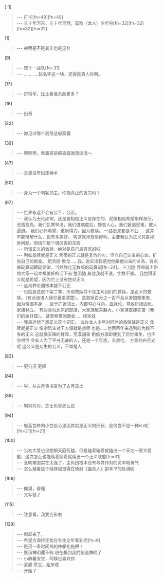 
[-1] 
>--- 打卡[fn=49][fn=49]<br>
>--- 三十年河东，三十年河西，莫欺（龙人）少年穷[fn=32][fn=32][fn=32][fn=32]<br>

[1] 
>--- 神明是不是其实也是这样<br>

[9] 
>--- 双十一战队[fn=31]<br>
>--- …………起名字这一块，还得是真人你啊。<br>

[17] 
>--- 饼将军，比比看谁杀敌更多？<br>

[18] 
>--- 出奇<br>

[22] 
>--- 你见过哪个高层这般窝囊<br>

[39] 
>--- 啊啊啊，看着容易把昏瞳滩漠搞混～<br>

[47] 
>--- 贪墨没有恒定神术<br>

[50] 
>--- 身为一个刺客领主，你能真正的发力吗？<br>

[67] 
>--- 世界永远不会有公平，公正。<br>
>--- 我认为无论如何，还是要相信正义是存在的，就像相信希望那样渺茫。
流落荒岛，我们饥寒旱渴，我们遭病度厄，野兽人心，我们窘迫受难，被人逼迫。
我们心怀希望，重新得力，因为救赎。
一路走来都是不公……这并不能辩解什么，说有多美好。
唉这就涉及信仰呐，主要我认为正义只是视角问题。但信仰是个很厉害的东西<br>
>--- 所谓正义的救赎，绝对是自己最喜欢的啦<br>
>--- 列如救赎就是正义
紫蒂的正义就是复仇的火，坚立自己父亲的心血，扩张自己的商业。
肥舌随
鬃戈……我…说实话我感觉他跟他父亲的关系，有点像碇真嗣跟碇源堂。当然强化无数版的碇真嗣[fn=24]。
三刀随
野兽骑士带领大家一起幸福美好的活下去
整团随
其他我就不说，字数不够。
我觉得正义就是希望，因为世上没有绝对正义<br>
>--- 这鸟种帝国根本就不公正<br>
>--- 也就是说这个第二卷，所谓救赎并不是主角团们的救赎，是正义的救赎。（有点谜语人我尽量讲清楚）。
这救赎百分之一百不会从帝国哪里来，因为帝国本身……急于扩张领土，内部勾心斗角，血脉论，导致阶级固化，家族林立。
有些类似北原的部族，大家族越来越大，小家族直接完蛋（我们的金针菇）。
甚至紫蒂的商会……根本就<br>
>--- 我最近想了想正义这个词汇。
或许龙人少年对同伴的救赎就是正义
救赎就是正义
像谢晗沫对于方源就是救赎
也是……他两百年来遇到的为数不多的正义
这就像天降的甘霖，荒漠甜泉
相信方源即使到了后世重生，也不会相信
会有人为了平白无故的人，还是一个异族，去救他。
方源的白月光呢
这公义是众生的公义，不单是人<br>

[83] 
>--- 更何况
更顺<br>

[84] 
>--- 唉，从古月青书变为了古月冻土<br>

[85] 
>--- 啊对对对，冻土也曾那么说<br>

[94] 
>--- 魅蓝包养的小白脸心里面其实是正义的形状，这何尝不是一种ntr呢[fn=21][fn=21]<br>

[100] 
>--- 当初大爱也没想跟天庭死磕，但是磕着磕着就磕出一个天地一家大爱盟，这次怎么也能赎着赎着就赎出一个正义联盟[fn=31]<br>
>--- 圣明帝国实在太强了，主角团根本没有与其作对的资本和勇气<br>
>--- 怎么越看这个赎罪越觉得在映射《蛊真人》那本书的处境呢<br>

[106] 
>--- 摊漠，昏瞳<br>
>--- 又写错了<br>

[115] 
>--- 注意看，我要变形啦<br>

[129] 
>--- 燃起来了。<br>
>--- 希望方源传还能在有生之年看到呢[fn=6]<br>
>--- 是另一条时间线的神躯化拖把！<br>
>--- 褻瀆神明還不夠 現在輪到我們創造神明了<br>
>--- 小麻薯宝宝，阿姨也喜欢你<br>
>--- 富婆:乖宝，姐来喽<br>
>--- 开始了<br>
